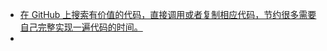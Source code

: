 - [在 GitHub 上搜索有价值的代码，直接调用或者复制相应代码，节约很多需要自己完整实现一遍代码的时间。](https://x.com/dotey/status/1833251488799314230)
-